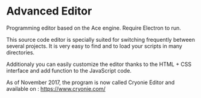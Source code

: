 # Advanced Editor

Programming editor based on the Ace engine.
Require Electron to run. 

This source code editor is specially suited for switching frequently between several projects. It is very easy to find and to load your scripts in many directories.

Additionaly you can easily customize the editor thanks to the HTML + CSS interface and add function to the JavaScript code. 

As of November 2017, the program is now called Cryonie Editor and available on : https://www.cryonie.com/

